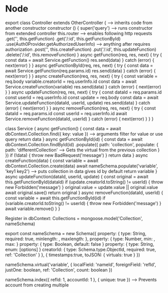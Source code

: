 # Node

<!-- SECTION Controller -->
  export class Controller extends OtherController { --> inherits code from another constructor
    constructor () {
      super('query') --> runs constructor from extended controller
      this.router --> enables following http requests
        .get('', this.getFunction)
        .get('/:id', this.getFunctionById)
        .use(Auth0Provider.getAuthorizedUserInfo) --> anything after requires authorization
        .post('', this.createFunction)
        .put('/:id', this.updateFunction)
        .delete('/:id', this.removeFunction)
    }
    async getFunction(req, res, next) {
      try {
        const data = await Service.getFunction()
        res.send(data)
      } catch (error) {
        next(error)
      }
    }
    async getFunctionById(req, res, next) {
      try {
        const data = await Service.getFunction(req.params.id)
        res.send(data)
      } catch (error) {
        next(error)
      }
    }
    async createFunction(req, res, next) {
      try {
        const variable = req.body
        variable.creatorId = req.userInfo.id
        const data = await Service.createFunction(variable)
        res.send(data)
      } catch (error) {
        next(error)
      }
    }
    async updateFunction(req, res, next) {
      try {
        const dataId = req.params.id
        const userId = req.userInfo.id
        const update = req.body
        const data = await Service.updateFunction(dataId, userId, update)
        res.send(data)
      } catch (error) {
        next(error)
      }
    }
    async removeFunction(req, res, next) {
      try {
        const dataId = req.params.id
        const userId = req.userInfo.id
        await Service.removeFunction(dataId, userId)
      } catch (error) {
        next(error)
      }
    }
  }

<!-- SECTION Service -->
  class Service {
    async getFunction() {
      const data = await dbContext.Collection.find({ key: value }) --> arguments filter for value or use query
      return data
    }
    async getFunctionById(id) {
      const data = await dbContext.Collection.findById(id)
        .populate({
          path: 'collection',
          populate: {
            path: 'differentCollection' --> Gets the virtual from the previous collection
          }
        })
      if (!data) {
        throw new BadRequest('message')
      }
      return data
    }
    async createFunction(data) {
      const variable = await dbContext.Collection.create(data)
      await nameSchema.populate('variable', 'key1 key2') --> puts collection in data gives id by default
      return variable
    }
    async updateFunction(dataId, userId, update) {
      const original = await this.getFunctionById(dataId)
      if (update.creatorId.toString() != userId) {
        throw new Forbidden('message')
      }
      original.value = update.value || original.value
      await original.save()
      return original
    }
    async removeFunction(dataId, userId) {
      const variable = await this.getFunctionById(id)
      if (variable.creatorId.toString() != userId) {
        throw new Forbidden('message')
      }
      await variable.remove()
    }
  }

<!-- SECTION Database -->
  Register in dbContext:
    Collections = mongoose.model('Collection', nameSchema)

<!-- SECTION Model -->
  export const nameSchema = new Schema({
    property: { type: String, required: true, minlength: , maxlength: },
    property: { type: Number, min: , max: }
    property: { type: Boolean, default: false }
    property: { type: String, enum: [options] }
    creatorId: { type: Schema.type.ObjectId, required: true, ref: 'Collection' }
  }, { timestamps:true, toJSON: { virtuals: true } })

  nameSchema.virtual('variable', {
    localField: 'nameId',
    foreignField: 'refId',
    justOne: boolean,
    ref: 'Collection',
    count: boolean
  })

  nameSchema.index({ refId: 1, accountId: 1 }, { unique: true }) --> Prevents account from creating multiple